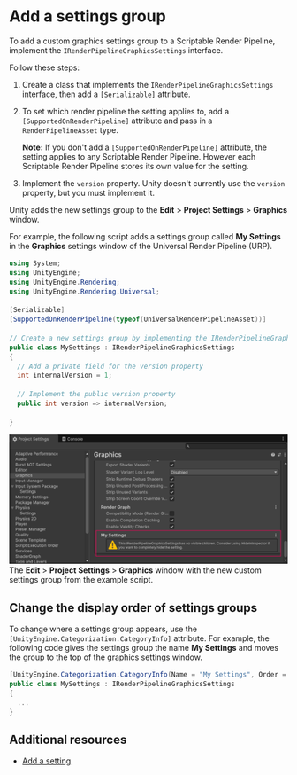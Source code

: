 # Add a settings group

To add a custom graphics settings group to a Scriptable Render Pipeline, implement the `IRenderPipelineGraphicsSettings` interface.

Follow these steps:

1. Create a class that implements the `IRenderPipelineGraphicsSettings` interface, then add a `[Serializable]` attribute.

2. To set which render pipeline the setting applies to, add a `[SupportedOnRenderPipeline]` attribute and pass in a `RenderPipelineAsset` type.

    **Note:** If you don't add a `[SupportedOnRenderPipeline]` attribute, the setting applies to any Scriptable Render Pipeline. However each Scriptable Render Pipeline stores its own value for the setting.

3. Implement the `version` property. Unity doesn't currently use the `version` property, but you must implement it. 

Unity adds the new settings group to the **Edit** > **Project Settings** > **Graphics** window.

For example, the following script adds a settings group called **My Settings** in the **Graphics** settings window of the Universal Render Pipeline (URP).

```c#
using System;
using UnityEngine;
using UnityEngine.Rendering;
using UnityEngine.Rendering.Universal;

[Serializable]
[SupportedOnRenderPipeline(typeof(UniversalRenderPipelineAsset))] 

// Create a new settings group by implementing the IRenderPipelineGraphicsSettings interface
public class MySettings : IRenderPipelineGraphicsSettings
{
  // Add a private field for the version property
  int internalVersion = 1;

  // Implement the public version property
  public int version => internalVersion;

}
```

![Screenshot of the Project Settings window. The Graphics section contains the new custom settings group from the example script.](Images/customsettings-settingsgroup.png)<br/>
The **Edit** > **Project Settings** > **Graphics** window with the new custom settings group from the example script.

## Change the display order of settings groups

To change where a settings group appears, use the `[UnityEngine.Categorization.CategoryInfo]` attribute. For example, the following code gives the settings group the name **My Settings** and moves the group to the top of the graphics settings window.

```c#
[UnityEngine.Categorization.CategoryInfo(Name = "My Settings", Order = 0)]
public class MySettings : IRenderPipelineGraphicsSettings
{
  ...
}
```

## Additional resources

- [Add a setting](add-custom-graphics-setting.md)
